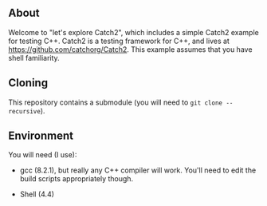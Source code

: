 About
---

Welcome to "let's explore Catch2", which includes a simple Catch2 example for
testing C++. Catch2 is a testing framework for C++, and lives at
https://github.com/catchorg/Catch2. This example assumes that you have shell
familiarity.

Cloning
---

This repository contains a submodule (you will need to `git clone
--recursive`).

Environment
---

You will need (I use):

 - gcc (8.2.1), but really any C++ compiler will work. You'll need to edit the
   build scripts appropriately though.

 - Shell (4.4)
